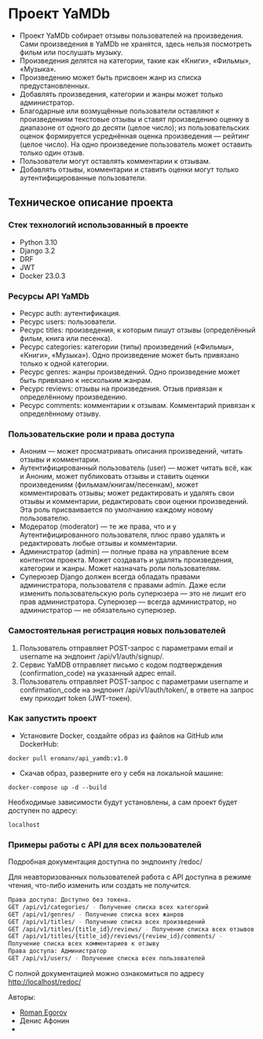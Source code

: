 # Проект YaMDb

* Проект YaMDb собирает отзывы пользователей на произведения. Сами
произведения в YaMDb не хранятся, здесь нельзя посмотреть фильм или
послушать музыку.
* Произведения делятся на категории, такие как «Книги», «Фильмы», «Музыка».
* Произведению может быть присвоен жанр из списка предустановленных.
* Добавлять произведения, категории и жанры может только администратор.
* Благодарные или возмущённые пользователи оставляют к произведениям текстовые
отзывы и ставят произведению оценку в диапазоне от одного до десяти
(целое число); из пользовательских оценок формируется усреднённая оценка
произведения — рейтинг
(целое число). На одно произведение пользователь может оставить только один отзыв.
* Пользователи могут оставлять комментарии к отзывам.
* Добавлять отзывы, комментарии и ставить оценки могут только
аутентифицированные пользователи.

## Техническое описание проекта

### Стек технологий использованный в проекте

* Python 3.10
* Django 3.2
* DRF
* JWT
* Docker 23.0.3

### Ресурсы API YaMDb

* Ресурс auth: аутентификация.
* Ресурс users: пользователи.
* Ресурс titles: произведения, к которым пишут отзывы
(определённый фильм, книга или песенка).
* Ресурс categories: категории (типы) произведений («Фильмы», «Книги», «Музыка»).
Одно произведение может быть привязано только к одной категории.
* Ресурс genres: жанры произведений. Одно произведение может быть привязано
к нескольким жанрам.
* Ресурс reviews: отзывы на произведения. Отзыв привязан к определённому
произведению.
* Ресурс comments: комментарии к отзывам. Комментарий привязан к
определённому отзыву.

### Пользовательские роли и права доступа

* Аноним — может просматривать описания произведений, читать отзывы и
комментарии.
* Аутентифицированный пользователь (user) — может читать всё, как и
Аноним, может публиковать отзывы и ставить оценки произведениям
(фильмам/книгам/песенкам), может комментировать отзывы; может редактировать
и удалять свои отзывы и комментарии, редактировать свои оценки произведений.
Эта роль присваивается по умолчанию каждому новому пользователю.
* Модератор (moderator) — те же права, что и у Аутентифицированного
пользователя, плюс право удалять и редактировать любые отзывы и комментарии.
* Администратор (admin) — полные права на управление всем контентом проекта.
Может создавать и удалять произведения, категории и жанры.
Может назначать роли пользователям.
* Суперюзер Django должен всегда обладать правами администратора, пользователя
с правами admin. Даже если изменить пользовательскую роль суперюзера —
это не лишит его прав администратора. Суперюзер — всегда администратор,
но администратор — не обязательно суперюзер.

### Самостоятельная регистрация новых пользователей

1. Пользователь отправляет POST-запрос с параметрами email и username на
эндпоинт /api/v1/auth/signup/.
2. Сервис YaMDB отправляет письмо с кодом подтверждения (confirmation_code)
на указанный адрес email.
3. Пользователь отправляет POST-запрос с параметрами username и
confirmation_code на эндпоинт /api/v1/auth/token/, в ответе на
запрос ему приходит token (JWT-токен).

### Как запустить проект

 - Установите Docker, создайте образ из файлов на GitHub или DockerHub:

```docker pull eromanv/api_yamdb:v1.0```

 -  Скачав образ, разверните его у себя на локальной машине:

 ```docker-compose up -d --build ```

 Необходимые зависимости будут установлены, а сам проект будет доступен по адресу:

 ```localhost```


### Примеры работы с API для всех пользователей

Подробная документация доступна по эндпоинту /redoc/

Для неавторизованных пользователей работа с API доступна в режиме чтения,
что-либо изменить или создать не получится.

```sh
Права доступа: Доступно без токена.
GET /api/v1/categories/ - Получение списка всех категорий
GET /api/v1/genres/ - Получение списка всех жанров
GET /api/v1/titles/ - Получение списка всех произведений
GET /api/v1/titles/{title_id}/reviews/ - Получение списка всех отзывов
GET /api/v1/titles/{title_id}/reviews/{review_id}/comments/ -
Получение списка всех комментариев к отзыву
Права доступа: Администратор
GET /api/v1/users/ - Получение списка всех пользователей
```

С полной документацией можно ознакомиться по адресу
[http://localhost/redoc/](http://localhost/redoc/)

Авторы:

* [Roman Egorov](https://github.com/eromanv)
* Денис Афонин
* 

